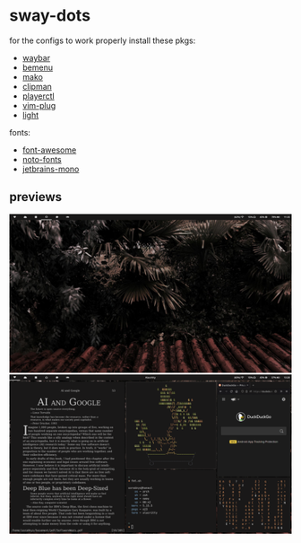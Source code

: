 # sway-dots
for the configs to work properly install these pkgs:
- [waybar](https://github.com/Alexays/Waybar)
- [bemenu](https://github.com/Cloudef/bemenu)
- [mako](https://github.com/emersion/mako)
- [clipman](https://github.com/yory8/clipman)
- [playerctl](https://github.com/altdesktop/playerctl)
- [vim-plug](https://github.com/junegunn/vim-plug)
- [light](https://github.com/haikarainen/light)<br>

fonts:
- [font-awesome](https://archlinux.org/packages/community/any/ttf-font-awesome/)
- [noto-fonts](https://archlinux.org/packages/extra/any/noto-fonts/)
- [jetbrains-mono](https://www.jetbrains.com/lp/mono/)

## previews

![previewone](./previews/pre_one.png)
![previewtwo](./previews/pre_two.png)
